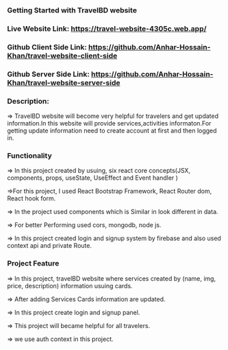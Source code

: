 ### Getting Started with TravelBD website

### Live Website Link: https://travel-website-4305c.web.app/

### Github Client Side Link: https://github.com/Anhar-Hossain-Khan/travel-website-client-side

### Github Server Side Link: https://github.com/Anhar-Hossain-Khan/travel-website-server-side


### Description:

=> TravelBD website will become very helpful for travelers and get updated information.In this website will provide services,activities informaton.For getting update information need to create account at first and then logged in.

### Functionality
=> In this project created by usuing, six react core concepts(JSX, components, props, useState, UseEffect and Event handler )

=>For this project, I used React Bootstrap Framework, React Router dom, React hook form.

=> In the project used components which is Similar in look different in data.

=> For better Performing used  cors, mongodb, node js.

=> In this project created login and signup system by firebase and also used context api and private Route.


### Project Feature
=> In this project, travelBD website where services created by (name, img, price, description) information usuing cards.

=> After adding Services Cards information are updated.

=> In this project create login and signup panel.

=> This project will became helpful for all travelers.

=> we use auth context in this project.